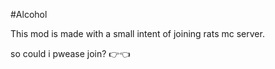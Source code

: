 #Alcohol

This mod is made with a small intent of joining rats mc server.

so could i pwease join? 👉👈
